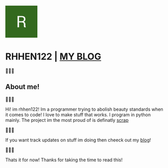<img src="https://raw.githubusercontent.com/rhhen122/rhhen122/refs/heads/main/.shh/logo.png" width="100" height="100"></img>
# RHHEN122 <a> | </a><a href="https://iamcitrus.neocities.org/"><b>MY BLOG</b></a>
🐍🐍🐍
## About me!
🐍🐍🐍
<p>Hi! im rhhen122! Im a programmer trying to abolish beauty standards when it comes to code!
I love to make stuff that works. I program in python mainly.
The project im the most proud of is definatly <a href="https://github.com/rhhen122/scrap">scrap</a></p>

🐍🐍🐍

<p>If you want track updates on stuff im doing then cheeck out my <a href="https://iamcitrus.neocities.org/">blog</a>!</p>

🐍🐍🐍

<p>Thats it for now! Thanks for taking the time to read this!</p>
